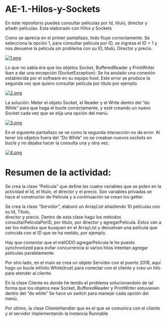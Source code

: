 # AE-1.-Hilos-y-Sockets
En este repositorio puedes consultar películas por Id, título, director y añadir películas. Esta elaborado con Hilos y Sockets

Como se aprecia en el primer pantallazo, todo fluye correctamente. Se selecciona la opción 1, para consultar película por ID, se ingresa el ID = 1 y nos devuelve la película sin problema con su ID, título, Director y precio.  

[![1.png](https://i.postimg.cc/1zGyvYy4/1.png)](https://postimg.cc/gw09JsXP)

Lo que no sabía era que los objetos Socket, BufferedReader y PrintWriter iban a dar una excepción (SocketException): Se ha anulado una conexión establecida por el software en su equipo host. Este error se produce la segunda vez que quiero consultar película por título por ejemplo. 

[![2.png](https://i.postimg.cc/CMPSr8pC/2.png)](https://postimg.cc/w3mC77v3)

La solución: Meter el objeto Socket, el Reader y el Write dentro del “do While” para que haga el bucle correctamente, y esté creando un nuevo Socket cada vez que se elija una opción del menú.

[![3.png](https://i.postimg.cc/k4wqm66m/3.png)](https://postimg.cc/gXwfy0HS)

En el siguiente pantallazo se ve como la segunda interacción no da error. Al tener los objetos fuera del “Do While” no se creaban nuevos sockets en bucle y no dejaba hacer la consulta una y otra vez.

[![4.png](https://i.postimg.cc/7hW45Fnt/4.png)](https://postimg.cc/tnWwfmfF)

# Resumen de la actividad: 

Se crea la clase “Película” que define las cuatro variables que se piden en la actividad 
el Id, el título, el director y el precio. Son variables privadas se hace el constructor de 
Película y a continuación se crean los getter. 

Se crea la clase “Servidor”, elaboró un  ArrayList añadiendo 10 películas con su Id, Título,  
director y precio. Dentro de esta clase hago los métodos consultarPeliculaPorID, por título, 
por director y agregarPelicula. Estos van a ser los métodos que busquen en el ArrayList y 
devuelvan una película que coincida con el ID que se ha metido, por ejemplo. 

Hay que comentar que el métODO agregarPelicula le he puesto synchronized para evitar 
concurrencia si varios hilos intentan agregar películas paralelamente.

Por otro lado, en el main se crea un objeto Servidor con el puerto 2018, aquí hago un bucle 
infinito While(true) para conectar con el cliente y creo un hilo para atender al cliente.

En la clase Cliente es donde he tenido el problema solucionandolo de tal forma que los 
objetos new Socket, BufferedReader y PrintWriter estuviesen dentro del “do while”
Se hace un switch para manejar cada opción del menú. 

Por último, la clase ClienteHandler que es el que se comunica con el cliente y el servidor
implementando la instancia Runnable




